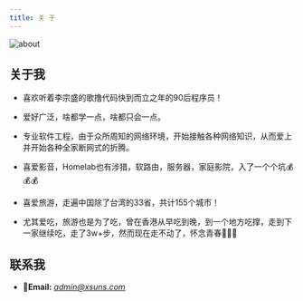 ```yaml
---
title: 关 于
---
```

![about](https://cdn.xsuns.com/gh/BlingSuns/Blog@master/backup/images/about/cover.jpg)

## 关于我
- 喜欢听着李宗盛的歌撸代码快到而立之年的90后程序员！

- 爱好广泛，啥都学一点，啥都只会一点。

- 专业软件工程，由于众所周知的网络环境，开始接触各种网络知识，从而爱上并开始各种全家断网式的折腾。

- 喜爱影音，Homelab也有涉猎，软路由，服务器，家庭影院，入了一个个坑💰💰💰

- 喜爱旅游，走遍中国除了台湾的33省，共计155个城市！

- 尤其爱吃，旅游也是为了吃，曾在香港从早吃到晚，到一个地方吃撑，走到下一家继续吃，走了3w+步，然而现在走不动了，怀念青春🥲🥲🥲

## 联系我
- 📧**Email:** *[admin@xsuns.com](mailto:amdin@xsuns.com)*